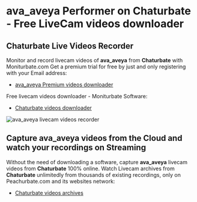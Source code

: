 # ava_aveya Performer on Chaturbate - Free LiveCam videos downloader

## Chaturbate Live Videos Recorder

Monitor and record livecam videos of **ava_aveya** from **Chaturbate** with Moniturbate.com
Get a premium trial for free by just and only registering with your Email address:
* [ava_aveya Premium videos downloader](https://moniturbate.com/request-demo-licence-key.html)

Free livecam videos downloader - Moniturbate Software:
* [Chaturbate videos downloader](https://moniturbate.com/moniturbate-download-software.html)

![ava_aveya livecam videos recorder](https://peachurnet.com/templates/moniturbate-software.png)


## Capture ava_aveya videos from the Cloud and watch your recordings on Streaming

Without the need of downloading a software, capture **ava_aveya** livecam videos from **Chaturbate** 100% online.
Watch Livecam archives from **Chaturbate** unlimitedly from thousands of existing recordings, only on Peachurbate.com and its websites network:
* [Chaturbate videos archives](https://peachurnet.com/)